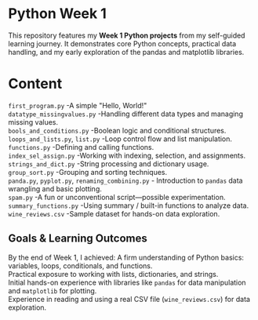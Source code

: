 
# Python Week 1

This repository features my **Week 1 Python projects** from my self-guided learning journey. It demonstrates core Python concepts, practical data handling, and my early exploration of the pandas and matplotlib libraries.

# Content
 `first_program.py`                -A simple "Hello, World!" <br>
 `datatype_missingvalues.py`       -Handling different data types and managing missing values.  <br>
 `bools_and_conditions.py`         -Boolean logic and conditional structures.  <br>
 `loops_and_lists.py`, `list.py`   -Loop control flow and list manipulation.  <br>
 `functions.py`                    -Defining and calling functions.  <br>
 `index_sel_assign.py`             -Working with indexing, selection, and assignments.  <br>
 `strings_and_dict.py`             -String processing and dictionary usage.  <br>
 `group_sort.py`                   -Grouping and sorting techniques.  <br>
 `panda.py`, `pyplot.py`, `renaming_combining.py` - Introduction to `pandas` data wrangling and basic plotting. <br>
 `spam.py`                         -A fun or unconventional script—possible experimentation. <br>
 `summary_functions.py`            -Using summary / built-in functions to analyze data.  <br>
 `wine_reviews.csv`                -Sample dataset for hands-on data exploration.  <br>

##  Goals & Learning Outcomes

 By the end of Week 1, I achieved:
 A firm understanding of Python basics: variables, loops, conditionals, and functions.  <br>
 Practical exposure to working with lists, dictionaries, and strings. <br>
 Initial hands-on experience with libraries like `pandas` for data manipulation and `matplotlib` for plotting. <br>
 Experience in reading and using a real CSV file (`wine_reviews.csv`) for data exploration.
